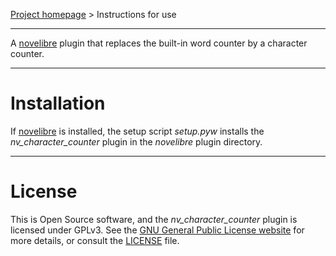 [Project homepage](https://github.com/peter88213/nv_character_counter) > Instructions for use

--- 

A [novelibre](https://github.com/peter88213/novelibre/) plugin that replaces the built-in word counter by a character counter. 

---

# Installation

If [novelibre](https://github.com/peter88213/novelibre/) is installed, the setup script *setup.pyw* installs the *nv_character_counter* plugin in the *novelibre* plugin directory.

---

# License

This is Open Source software, and the *nv_character_counter* plugin is licensed under GPLv3. See the
[GNU General Public License website](https://www.gnu.org/licenses/gpl-3.0.en.html) for more
details, or consult the [LICENSE](https://github.com/peter88213/nv_character_counter/blob/main/LICENSE) file.
